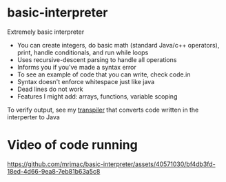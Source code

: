 # basic-interpreter

Extremely basic interpreter

- You can create integers, do basic math (standard Java/c++ operators), print, handle conditionals, and run while loops
- Uses recursive-descent parsing to handle all operations
- Informs you if you've made a syntax error
- To see an example of code that you can write, check code.in
- Syntax doesn't enforce whitespace just like java
- Dead lines do not work
- Features I might add: arrays, functions, variable scoping

To verify output, see my [transpiler](https://github.com/mrjmac/transpiler) that converts code written in the interperter to Java

# Video of code running

https://github.com/mrjmac/basic-interpreter/assets/40571030/bf4db3fd-18ed-4d66-9ea8-7eb81b63a5c8

